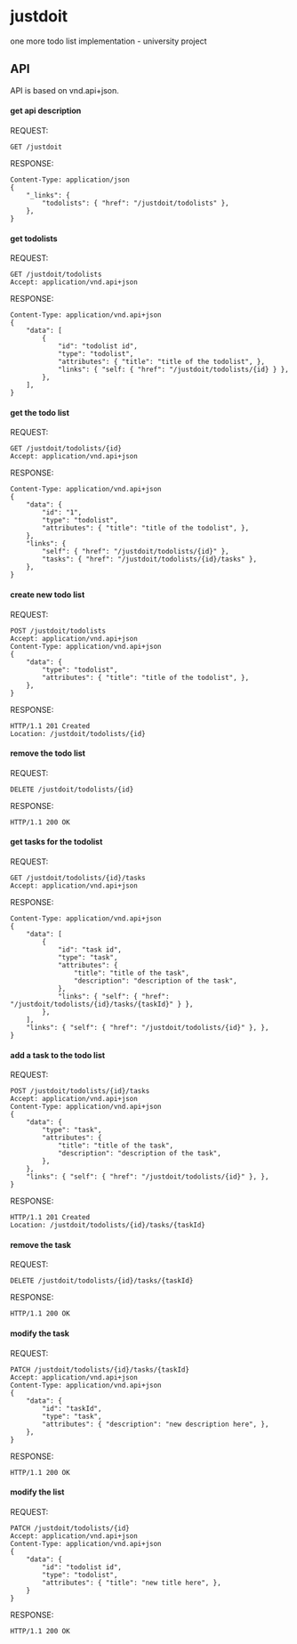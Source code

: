 # justdoit
one more todo list implementation - university project

## API
API is based on vnd.api+json.
#### get api description
REQUEST:
```
GET /justdoit
```
RESPONSE:
```
Content-Type: application/json
{
	"_links": {
		"todolists": { "href": "/justdoit/todolists" },
	},
}
```
#### get todolists
REQUEST:
```
GET /justdoit/todolists
Accept: application/vnd.api+json
```
RESPONSE:
```
Content-Type: application/vnd.api+json
{
	"data": [
		{
			"id": "todolist id",
			"type": "todolist",
			"attributes": { "title": "title of the todolist", },
			"links": { "self: { "href": "/justdoit/todolists/{id} } },
		},
	],
}
```
#### get the todo list
REQUEST:
```
GET /justdoit/todolists/{id}
Accept: application/vnd.api+json
```
RESPONSE:
```
Content-Type: application/vnd.api+json
{
	"data": {
		"id": "1",
		"type": "todolist",
		"attributes": { "title": "title of the todolist", },
	},
	"links": {
		"self": { "href": "/justdoit/todolists/{id}" },
		"tasks": { "href": "/justdoit/todolists/{id}/tasks" },
	},
}
```
#### create new todo list
REQUEST:
```
POST /justdoit/todolists
Accept: application/vnd.api+json
Content-Type: application/vnd.api+json
{
	"data": {
		"type": "todolist",
		"attributes": { "title": "title of the todolist", },
	},
}
```
RESPONSE:
```
HTTP/1.1 201 Created
Location: /justdoit/todolists/{id}
```
#### remove the todo list
REQUEST:
```
DELETE /justdoit/todolists/{id}
```
RESPONSE:
```
HTTP/1.1 200 OK
```
#### get tasks for the todolist
REQUEST:
```
GET /justdoit/todolists/{id}/tasks
Accept: application/vnd.api+json
```
RESPONSE:
```
Content-Type: application/vnd.api+json
{
	"data": [
		{
			"id": "task id",
			"type": "task",
			"attributes": {
				"title": "title of the task",
				"description": "description of the task",
			},
			"links": { "self": { "href": "/justdoit/todolists/{id}/tasks/{taskId}" } },
		},
	],
	"links": { "self": { "href": "/justdoit/todolists/{id}" }, },
}
```
#### add a task to the todo list
REQUEST:
```
POST /justdoit/todolists/{id}/tasks
Accept: application/vnd.api+json
Content-Type: application/vnd.api+json
{
	"data": {
		"type": "task",
		"attributes": {
			"title": "title of the task",
			"description": "description of the task",
		},
	},
	"links": { "self": { "href": "/justdoit/todolists/{id}" }, },
}
```
RESPONSE:
```
HTTP/1.1 201 Created
Location: /justdoit/todolists/{id}/tasks/{taskId}
```
#### remove the task
REQUEST:
```
DELETE /justdoit/todolists/{id}/tasks/{taskId}
```
RESPONSE:
```
HTTP/1.1 200 OK
```
#### modify the task
REQUEST:
```
PATCH /justdoit/todolists/{id}/tasks/{taskId}
Accept: application/vnd.api+json
Content-Type: application/vnd.api+json
{
	"data": {
		"id": "taskId",
		"type": "task",
		"attributes": { "description": "new description here", },
	},
}
```
RESPONSE:
```
HTTP/1.1 200 OK
```
#### modify the list
REQUEST:
```
PATCH /justdoit/todolists/{id}
Accept: application/vnd.api+json
Content-Type: application/vnd.api+json
{
	"data": {
		"id": "todolist id",
		"type": "todolist",
		"attributes": { "title": "new title here", },
	}
}
```
RESPONSE:
```
HTTP/1.1 200 OK
```
